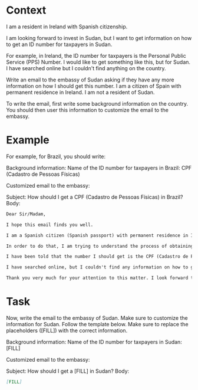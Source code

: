 # Context
I am a resident in Ireland with Spanish citizenship.

I am looking forward to invest in Sudan, but I want to get information on how to get an ID number for taxpayers in Sudan.

For example, in Ireland, the ID number for taxpayers is the Personal Public Service (PPS) Number. I would like to get something like this, but for Sudan. I have searched online but I couldn't find anything on the country.

Write an email to the embassy of Sudan asking if they have any more information on how I should get this number. I am a citizen of Spain with permanent residence in Ireland. I am not a resident of Sudan.

To write the email, first write some background information on the country. You should then user this information to customize the email to the embassy.

# Example
For example, for Brazil, you should write:

Background information:
Name of the ID number for taxpayers in Brazil: CPF (Cadastro de Pessoas Físicas)

Customized email to the embassy:

Subject: How should I get a CPF (Cadastro de Pessoas Físicas) in Brazil?
Body:
```md
Dear Sir/Madam,

I hope this email finds you well.

I am a Spanish citizen (Spanish passport) with permanent residence in Ireland. I am looking forward to investing in Brazil, as a foreign investor (no residence in Brazil).

In order to do that, I am trying to understand the process of obtaining the number that identifies taxpayers in Brazil, to be able to declare the relevant information to the tax authorities.

I have been told that the number I should get is the CPF (Cadastro de Pessoas Físicas). Feel free to correct me if I am wrong.

I have searched online, but I couldn't find any information on how to get a CPF from abroad. This is why I am reaching out to you for guidance. If you could provide me with information on the process or direct me to the relevant authorities, I would greatly appreciate it.

Thank you very much for your attention to this matter. I look forward to your response and any help you can provide.
```

# Task
Now, write the email to the embassy of Sudan. Make sure to customize the information for Sudan. Follow the template below. Make sure to replace the placeholders ([FILL]) with the correct information.

Background information:
Name of the ID number for taxpayers in Sudan: [FILL]

Customized email to the embassy:

Subject: How should I get a [FILL] in Sudan?
Body:
```md
[FILL]
```
